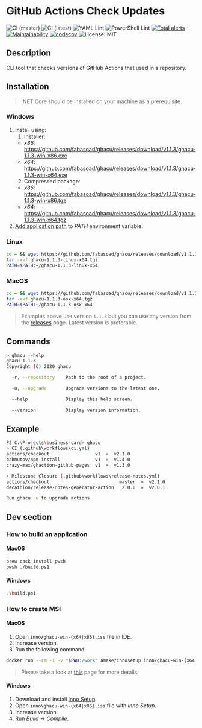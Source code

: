 # GitHub Actions Check Updates
![CI (master)](https://github.com/fabasoad/ghacu/workflows/CI%20(master)/badge.svg) ![CI (latest)](https://github.com/fabasoad/ghacu/workflows/CI%20(latest)/badge.svg) ![YAML Lint](https://github.com/fabasoad/ghacu/workflows/YAML%20Lint/badge.svg) ![PowerShell Lint](https://github.com/fabasoad/ghacu/workflows/PowerShell%20Lint/badge.svg) [![Total alerts](https://img.shields.io/lgtm/alerts/g/fabasoad/ghacu.svg?logo=lgtm&logoWidth=18)](https://lgtm.com/projects/g/fabasoad/ghacu/alerts/) [![Maintainability](https://api.codeclimate.com/v1/badges/261a8a73037043dfde09/maintainability)](https://codeclimate.com/github/fabasoad/ghacu/maintainability) [![codecov](https://codecov.io/gh/fabasoad/ghacu/branch/master/graph/badge.svg)](https://codecov.io/gh/fabasoad/ghacu) ![License: MIT](https://img.shields.io/github/license/fabasoad/ghacu)
## Description
CLI tool that checks versions of GitHub Actions that used in a repository.
## Installation
> .NET Core should be installed on your machine as a prerequisite.
### Windows
1. Install using:
    1. Installer:
    * _x86_: https://github.com/fabasoad/ghacu/releases/download/v1.1.3/ghacu-1.1.3-win-x86.exe
    * _x64_: https://github.com/fabasoad/ghacu/releases/download/v1.1.3/ghacu-1.1.3-win-x64.exe
    2. Compressed package:
    * _x86_: https://github.com/fabasoad/ghacu/releases/download/v1.1.3/ghacu-1.1.3-win-x86.tgz
    * _x64_: https://github.com/fabasoad/ghacu/releases/download/v1.1.3/ghacu-1.1.3-win-x64.tgz
2. [Add application path](https://stackoverflow.com/questions/44272416/how-to-add-a-folder-to-path-environment-variable-in-windows-10-with-screensho) to _PATH_ environment variable.
### Linux
```bash
cd ~ && wget https://github.com/fabasoad/ghacu/releases/download/v1.1.3/ghacu-1.1.3-linux-x64.tgz
tar -xvf ghacu-1.1.3-linux-x64.tgz
PATH=$PATH:~/ghacu-1.1.3-linux-x64
```
### MacOS
```bash
cd ~ && wget https://github.com/fabasoad/ghacu/releases/download/v1.1.3/ghacu-1.1.3-osx-x64.tgz
tar -xvf ghacu-1.1.3-osx-x64.tgz
PATH=$PATH:~/ghacu-1.1.3-osx-x64
```
> Examples above use version `1.1.3` but you can use any version from the [releases](https://github.com/fabasoad/ghacu/releases) page. Latest version is preferable.
## Commands
```bash
> ghacu --help
ghacu 1.1.3
Copyright (C) 2020 ghacu

  -r, --repository    Path to the root of a project.

  -u, --upgrade       Upgrade versions to the latest one.

  --help              Display this help screen.

  --version           Display version information.
```
## Example
```bash
PS C:\Projects\business-card> ghacu
> CI (.github\workflows\ci.yml)
actions/checkout                 v1  »  v2.1.0
bahmutov/npm-install             v1  »  v1.4.0
crazy-max/ghaction-github-pages  v1  »  v1.3.0

> Milestone Closure (.github\workflows\release-notes.yml)
actions/checkout                          master  »  v2.1.0
decathlon/release-notes-generator-action   2.0.0  »  v2.0.1

Run ghacu -u to upgrade actions.
```
## Dev section
### How to build an application
#### MacOS
```bash
brew cask install pwsh
pwsh ./build.ps1
```
#### Windows
```bash
.\build.ps1
```
### How to create MSI
#### MacOS
1. Open `inno/ghacu-win-{x64|x86}.iss` file in IDE.
2. Increase version.
3. Run the following command:
```bash
docker run --rm -i -v "$PWD:/work" amake/innosetup inno/ghacu-win-{x64|x86}.iss
```
> Please take a look at [this](https://gist.github.com/amake/3e7194e5e61d0e1850bba144797fd797) page for more details.
#### Windows
1. Download and install [Inno Setup](https://jrsoftware.org/isinfo.php).
2. Open `inno\ghacu-win-{x64|x86}.iss` file with _Inno Setup_.
3. Increase version.
4. Run _Build_ -> _Compile_.